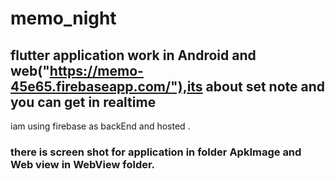 # memo_night
## flutter application work in Android and web("https://memo-45e65.firebaseapp.com/"),its about set note and you can get in realtime 
iam using firebase as backEnd and hosted .
### there is screen shot for application in folder ApkImage and Web view in WebView folder.
